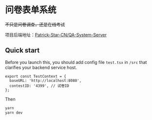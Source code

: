 # 问卷表单系统

~~不只是问卷调查，还是在线考试~~

项目后端地址：[Patrick-Star-CN/QA-System-Server
](https://github.com/Patrick-Star-CN/QA-System-Server)

## Quick start

Before you launch this, you should add config file `test.tsx` in `/src` that clarifies your backend service host.

```tsx
export const TestContext = {
  baseURL: 'http://localhost:8080',
  contestID: '4399', // 试卷ID
};
```

Then

```bash
yarn
yarn dev
```
